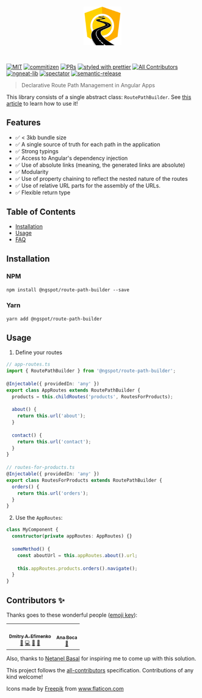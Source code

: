 <p align="center">
 <img width="20%" height="20%" src="./logo.png">
</p>

<br />

[![MIT](https://img.shields.io/packagist/l/doctrine/orm.svg?style=flat-square)]()
[![commitizen](https://img.shields.io/badge/commitizen-friendly-brightgreen.svg?style=flat-square)]()
[![PRs](https://img.shields.io/badge/PRs-welcome-brightgreen.svg?style=flat-square)]()
[![styled with prettier](https://img.shields.io/badge/styled_with-prettier-ff69b4.svg?style=flat-square)](https://github.com/prettier/prettier)
[![All Contributors](https://img.shields.io/badge/all_contributors-0-orange.svg?style=flat-square)](#contributors-)
[![ngneat-lib](https://img.shields.io/badge/made%20with-%40ngneat%2Flib-ad1fe3?logo=angular)](https://github.com/ngneat/lib)
[![spectator](https://img.shields.io/badge/tested%20with-spectator-2196F3.svg?style=flat-square)]()
[![semantic-release](https://img.shields.io/badge/%20%20%F0%9F%93%A6%F0%9F%9A%80-semantic--release-e10079.svg)](https://github.com/semantic-release/semantic-release)

> Declarative Route Path Management in Angular Apps

This library consists of a single abstract class: `RoutePathBuilder`. See [this article](#) to learn how to use it!

## Features

- ✅ < 3kb bundle size
- ✅ A single source of truth for each path in the application
- ✅ Strong typings
- ✅ Access to Angular's dependency injection
- ✅ Use of absolute links (meaning, the generated links are absolute)
- ✅ Modularity
- ✅ Use of property chaining to reflect the nested nature of the routes
- ✅ Use of relative URL parts for the assembly of the URLs.
- ✅ Flexible return type

## Table of Contents

- [Installation](#installation)
- [Usage](#usage)
- [FAQ](#faq)

## Installation

### NPM

`npm install @ngspot/route-path-builder --save`

### Yarn

`yarn add @ngspot/route-path-builder`

## Usage

1. Define your routes

```ts
// app-routes.ts
import { RoutePathBuilder } from '@ngspot/route-path-builder';

@Injectable({ providedIn: 'any' })
export class AppRoutes extends RoutePathBuilder {
  products = this.childRoutes('products', RoutesForProducts);

  about() {
    return this.url('about');
  }

  contact() {
    return this.url('contact');
  }
}

// routes-for-products.ts
@Injectable({ providedIn: 'any' })
export class RoutesForProducts extends RoutePathBuilder {
  orders() {
    return this.url('orders');
  }
}
```

2. Use the `AppRoutes`:

```ts
class MyComponent {
  constructor(private appRoutes: AppRoutes) {}

  someMethod() {
    const aboutUrl = this.appRoutes.about().url;

    this.appRoutes.products.orders().navigate();
  }
}
```

## Contributors ✨

Thanks goes to these wonderful people ([emoji key](https://allcontributors.org/docs/en/emoji-key)):

<!-- ALL-CONTRIBUTORS-LIST:START - Do not remove or modify this section -->
<!-- prettier-ignore-start -->
<!-- markdownlint-disable -->
<table>
  <tr>
    <td align="center"><a href="https://github.com/DmitryEfimenko/"><img src="https://avatars.githubusercontent.com/u/2098175?v=4?s=100" width="100px;" alt=""/><br /><sub><b>Dmitry A. Efimenko</b></sub></a><br /><a href="#blog-DmitryEfimenko" title="Blogposts">📝</a> <a href="https://github.com/@ngspot/route-path-builder/commits?author=DmitryEfimenko" title="Code">💻</a> <a href="#design-DmitryEfimenko" title="Design">🎨</a> <a href="https://github.com/@ngspot/route-path-builder/commits?author=DmitryEfimenko" title="Documentation">📖</a></td>
    <td align="center"><a href="https://github.com/AnaBoca"><img src="https://avatars.githubusercontent.com/u/17017510?v=4?s=100" width="100px;" alt=""/><br /><sub><b>Ana Boca</b></sub></a><br /><a href="#blog-AnaBoca" title="Blogposts">📝</a></td>
  </tr>
</table>

<!-- markdownlint-restore -->
<!-- prettier-ignore-end -->

<!-- ALL-CONTRIBUTORS-LIST:END -->

Also, thanks to [Netanel Basal](https://netbasal.medium.com/) for inspiring me to come up with this solution.

This project follows the [all-contributors](https://github.com/all-contributors/all-contributors) specification. Contributions of any kind welcome!

<div>Icons made by <a href="http://www.freepik.com/" title="Freepik">Freepik</a> from <a href="https://www.flaticon.com/" title="Flaticon">www.flaticon.com</a></div>
